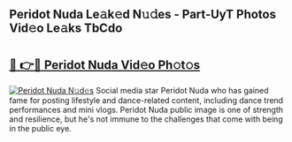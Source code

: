 ## Peridot Nuda Le𝚊k𝚎d N𝚞𝚍es - Part-UyT Photos Vid𝚎o Le𝚊ks TbCdo

# <h2><a href="http://fbb97r4.evod.top/?m=Peridot+Nuda">🔗 👉🔴 Peridot Nuda Vid𝚎o Ph𝚘t𝚘s</a></h2>

[![Peridot Nuda N𝚞d𝚎s](https://i.imgur.com/8V9OHl7.gif)](http://fbb97r4.evod.top/?m=Peridot+Nuda)
Social media star Peridot Nuda who has gained fame for posting lifestyle and dance-related content, including dance trend performances and mini vlogs. Peridot Nuda public image is one of strength and resilience, but he's not immune to the challenges that come with being in the public eye. 
